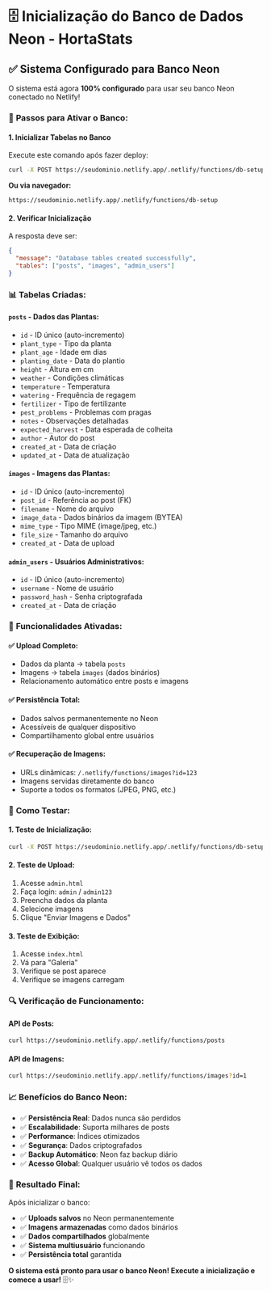 # 🗄️ Inicialização do Banco de Dados Neon - HortaStats

## ✅ **Sistema Configurado para Banco Neon**

O sistema está agora **100% configurado** para usar seu banco Neon conectado no Netlify!

### 🚀 **Passos para Ativar o Banco:**

#### **1. Inicializar Tabelas no Banco**
Execute este comando após fazer deploy:

```bash
curl -X POST https://seudominio.netlify.app/.netlify/functions/db-setup
```

**Ou via navegador:**
```
https://seudominio.netlify.app/.netlify/functions/db-setup
```

#### **2. Verificar Inicialização**
A resposta deve ser:
```json
{
  "message": "Database tables created successfully",
  "tables": ["posts", "images", "admin_users"]
}
```

### 📊 **Tabelas Criadas:**

#### **`posts`** - Dados das Plantas:
- `id` - ID único (auto-incremento)
- `plant_type` - Tipo da planta
- `plant_age` - Idade em dias
- `planting_date` - Data do plantio
- `height` - Altura em cm
- `weather` - Condições climáticas
- `temperature` - Temperatura
- `watering` - Frequência de regagem
- `fertilizer` - Tipo de fertilizante
- `pest_problems` - Problemas com pragas
- `notes` - Observações detalhadas
- `expected_harvest` - Data esperada de colheita
- `author` - Autor do post
- `created_at` - Data de criação
- `updated_at` - Data de atualização

#### **`images`** - Imagens das Plantas:
- `id` - ID único (auto-incremento)
- `post_id` - Referência ao post (FK)
- `filename` - Nome do arquivo
- `image_data` - Dados binários da imagem (BYTEA)
- `mime_type` - Tipo MIME (image/jpeg, etc.)
- `file_size` - Tamanho do arquivo
- `created_at` - Data de upload

#### **`admin_users`** - Usuários Administrativos:
- `id` - ID único (auto-incremento)
- `username` - Nome de usuário
- `password_hash` - Senha criptografada
- `created_at` - Data de criação

### 🔧 **Funcionalidades Ativadas:**

#### **✅ Upload Completo:**
- Dados da planta → tabela `posts`
- Imagens → tabela `images` (dados binários)
- Relacionamento automático entre posts e imagens

#### **✅ Persistência Total:**
- Dados salvos permanentemente no Neon
- Acessíveis de qualquer dispositivo
- Compartilhamento global entre usuários

#### **✅ Recuperação de Imagens:**
- URLs dinâmicas: `/.netlify/functions/images?id=123`
- Imagens servidas diretamente do banco
- Suporte a todos os formatos (JPEG, PNG, etc.)

### 🧪 **Como Testar:**

#### **1. Teste de Inicialização:**
```bash
curl -X POST https://seudominio.netlify.app/.netlify/functions/db-setup
```

#### **2. Teste de Upload:**
1. Acesse `admin.html`
2. Faça login: `admin` / `admin123`
3. Preencha dados da planta
4. Selecione imagens
5. Clique "Enviar Imagens e Dados"

#### **3. Teste de Exibição:**
1. Acesse `index.html`
2. Vá para "Galeria"
3. Verifique se post aparece
4. Verifique se imagens carregam

### 🔍 **Verificação de Funcionamento:**

#### **API de Posts:**
```bash
curl https://seudominio.netlify.app/.netlify/functions/posts
```

#### **API de Imagens:**
```bash
curl https://seudominio.netlify.app/.netlify/functions/images?id=1
```

### 📈 **Benefícios do Banco Neon:**

- ✅ **Persistência Real**: Dados nunca são perdidos
- ✅ **Escalabilidade**: Suporta milhares de posts
- ✅ **Performance**: Índices otimizados
- ✅ **Segurança**: Dados criptografados
- ✅ **Backup Automático**: Neon faz backup diário
- ✅ **Acesso Global**: Qualquer usuário vê todos os dados

### 🎯 **Resultado Final:**

Após inicializar o banco:
- ✅ **Uploads salvos** no Neon permanentemente
- ✅ **Imagens armazenadas** como dados binários
- ✅ **Dados compartilhados** globalmente
- ✅ **Sistema multiusuário** funcionando
- ✅ **Persistência total** garantida

**O sistema está pronto para usar o banco Neon! Execute a inicialização e comece a usar!** 🗄️✨
